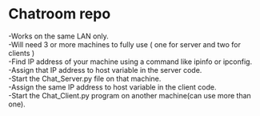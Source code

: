 # Chatroom repo
-Works on the same LAN only.\
-Will need 3 or more machines to fully use ( one for server and two for clients )\
-Find IP address of your machine using a command like ipinfo or ipconfig.\
-Assign that IP address to host variable in the server code.\
-Start the Chat_Server.py file on that machine.\
-Assign the same IP address to host variable in the client code.\
-Start the Chat_Client.py program on another machine(can use more than one).
